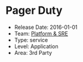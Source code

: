 # Pager Duty
* Release Date: 2016-01-01
* Team: [Platform & SRE](./../teams/platform.md)
* Type: service
* Level: Application
* Area: 3rd Party
